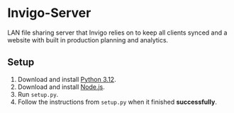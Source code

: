# Invigo-Server

LAN file sharing server that Invigo relies on to keep all clients synced and a website with built in production planning and analytics.

## Setup

1. Download and install [Python 3.12](https://www.python.org/downloads/).
2. Download and install [Node.js](https://nodejs.org/en/download/prebuilt-installer).
3. Run `setup.py`.
4. Follow the instructions from `setup.py` when it finished **successfully**.
